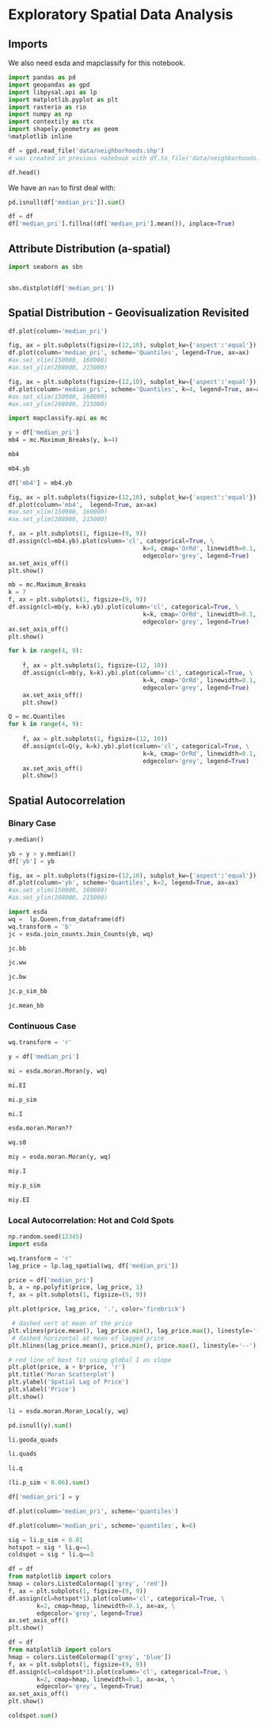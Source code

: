 # Exploratory Spatial Data Analysis


## Imports

We also need esda and mapclassify for this notebook.

```python
import pandas as pd
import geopandas as gpd
import libpysal.api as lp
import matplotlib.pyplot as plt
import rasterio as rio
import numpy as np
import contextily as ctx
import shapely.geometry as geom
%matplotlib inline
```

```python
df = gpd.read_file('data/neighborhoods.shp')
# was created in previous notebook with df.to_file('data/neighborhoods.shp')
```

```python
df.head()
```

We have an `nan` to first deal with:

```python
pd.isnull(df['median_pri']).sum()
```

```python
df = df
df['median_pri'].fillna((df['median_pri'].mean()), inplace=True)

```

## Attribute Distribution (a-spatial)


```python
import seaborn as sbn
```

```python

sbn.distplot(df['median_pri'])
```

## Spatial Distribution - Geovisualization Revisited

```python
df.plot(column='median_pri')
```


```python
fig, ax = plt.subplots(figsize=(12,10), subplot_kw={'aspect':'equal'})
df.plot(column='median_pri', scheme='Quantiles', legend=True, ax=ax)
#ax.set_xlim(150000, 160000)
#ax.set_ylim(208000, 215000)
```

```python
fig, ax = plt.subplots(figsize=(12,10), subplot_kw={'aspect':'equal'})
df.plot(column='median_pri', scheme='Quantiles', k=4, legend=True, ax=ax)
#ax.set_xlim(150000, 160000)
#ax.set_ylim(208000, 215000)
```


```python
import mapclassify.api as mc
```

```python
y = df['median_pri']
mb4 = mc.Maximum_Breaks(y, k=4)
```

```python
mb4
```

```python
mb4.yb
```

```python
df['mb4'] = mb4.yb
```

```python
fig, ax = plt.subplots(figsize=(12,10), subplot_kw={'aspect':'equal'})
df.plot(column='mb4',  legend=True, ax=ax)
#ax.set_xlim(150000, 160000)
#ax.set_ylim(208000, 215000)
```


```python
f, ax = plt.subplots(1, figsize=(9, 9))
df.assign(cl=mb4.yb).plot(column='cl', categorical=True, \
                                      k=4, cmap='OrRd', linewidth=0.1, ax=ax,\
                                      edgecolor='grey', legend=True)
ax.set_axis_off()
plt.show()
```

```python
mb = mc.Maximum_Breaks
k = 7
f, ax = plt.subplots(1, figsize=(9, 9))
df.assign(cl=mb(y, k=k).yb).plot(column='cl', categorical=True, \
                                      k=k, cmap='OrRd', linewidth=0.1, ax=ax,\
                                      edgecolor='grey', legend=True)
ax.set_axis_off()
plt.show()
```

```python
for k in range(4, 9):
    
    f, ax = plt.subplots(1, figsize=(12, 10))
    df.assign(cl=mb(y, k=k).yb).plot(column='cl', categorical=True, \
                                      k=k, cmap='OrRd', linewidth=0.1, ax=ax,\
                                      edgecolor='grey', legend=True)
    ax.set_axis_off()
    plt.show()
```

```python
Q = mc.Quantiles
for k in range(4, 9):
    
    f, ax = plt.subplots(1, figsize=(12, 10))
    df.assign(cl=Q(y, k=k).yb).plot(column='cl', categorical=True, \
                                      k=k, cmap='OrRd', linewidth=0.1, ax=ax,\
                                      edgecolor='grey', legend=True)
    ax.set_axis_off()
    plt.show()
```


## Spatial Autocorrelation

### Binary Case

```python
y.median()
```

```python
yb = y > y.median()
df['yb'] = yb
```

```python
fig, ax = plt.subplots(figsize=(12,10), subplot_kw={'aspect':'equal'})
df.plot(column='yb', scheme='Quantiles', k=2, legend=True, ax=ax)
#ax.set_xlim(150000, 160000)
#ax.set_ylim(208000, 215000)
```

```python
import esda 
wq =  lp.Queen.from_dataframe(df)
wq.transform = 'b'
jc = esda.join_counts.Join_Counts(yb, wq)
```

```python
jc.bb
```

```python
jc.ww
```

```python
jc.bw
```

```python
jc.p_sim_bb
```

```python
jc.mean_bb
```


### Continuous Case


```python
wq.transform = 'r'
```

```python
y = df['median_pri']
```

```python
mi = esda.moran.Moran(y, wq)
```

```python
mi.EI
```


```python
mi.p_sim
```

```python
mi.I
```

```python
esda.moran.Moran??
```

```python
wq.s0
```

```python
miy = esda.moran.Moran(y, wq)
```

```python
miy.I
```

```python
miy.p_sim
```

```python
miy.EI
```


### Local Autocorrelation: Hot and Cold Spots

```python
np.random.seed(12345)
import esda
```

```python
wq.transform = 'r'
lag_price = lp.lag_spatial(wq, df['median_pri'])

```

```python
price = df['median_pri']
b, a = np.polyfit(price, lag_price, 1)
f, ax = plt.subplots(1, figsize=(9, 9))

plt.plot(price, lag_price, '.', color='firebrick')

 # dashed vert at mean of the price
plt.vlines(price.mean(), lag_price.min(), lag_price.max(), linestyle='--')
 # dashed horizontal at mean of lagged price 
plt.hlines(lag_price.mean(), price.min(), price.max(), linestyle='--')

# red line of best fit using global I as slope
plt.plot(price, a + b*price, 'r')
plt.title('Moran Scatterplot')
plt.ylabel('Spatial Lag of Price')
plt.xlabel('Price')
plt.show()

```

```python
li = esda.moran.Moran_Local(y, wq)
```

```python
pd.isnull(y).sum()
```

```python
li.geoda_quads
```

```python
li.quads
```

```python
li.q
```

```python
(li.p_sim < 0.06).sum()
```

```python
df['median_pri'] = y
```

```python
df.plot(column='median_pri', scheme='quantiles')
```

```python
df.plot(column='median_pri', scheme='quantiles', k=6)
```

```python
sig = li.p_sim < 0.01
hotspot = sig * li.q==1
coldspot = sig * li.q==3
```

```python
df = df
from matplotlib import colors
hmap = colors.ListedColormap(['grey', 'red'])
f, ax = plt.subplots(1, figsize=(9, 9))
df.assign(cl=hotspot*1).plot(column='cl', categorical=True, \
        k=2, cmap=hmap, linewidth=0.1, ax=ax, \
        edgecolor='grey', legend=True)
ax.set_axis_off()
plt.show()
```

```python
df = df
from matplotlib import colors
hmap = colors.ListedColormap(['grey', 'blue'])
f, ax = plt.subplots(1, figsize=(9, 9))
df.assign(cl=coldspot*1).plot(column='cl', categorical=True, \
        k=2, cmap=hmap, linewidth=0.1, ax=ax, \
        edgecolor='grey', legend=True)
ax.set_axis_off()
plt.show()
```

```python
coldspot.sum()
```
